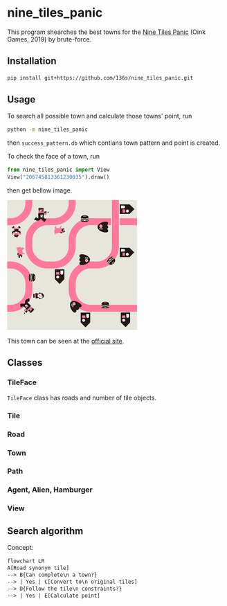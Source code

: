 # nine_tiles_panic

This program shearches the best towns for the [Nine Tiles Panic](https://oinkgames.com/en/games/analog/nine-tiles-panic/) (Oink Games, 2019) by brute-force.

## Installation

```bash
pip install git+https://github.com/136s/nine_tiles_panic.git
```

## Usage

To search all possible town and calculate those towns' point, run

```bash
python -m nine_tiles_panic
```

then `success_pattern.db` which contians town pattern and point is created.

To check the face of a town, run

```python
from nine_tiles_panic import View
View("206745813361230035").draw()
```

then get bellow image.

![town of 206745813361230035](./docs/imgs/town_206745813361230035.png)

This town can be seen at the [official site](https://oinkgames.com/images/description/nine-tiles-panic/image02.jpg).

## Classes

### TileFace

`TileFace` class has roads and number of tile objects.

### Tile

### Road

### Town

### Path

### Agent, Alien, Hamburger

### View

## Search algorithm

Concept:

```mermaid
flowchart LR
A[Road synonym tile] 
--> B{Can complete\n a town?} 
--> | Yes | C[Convert to\n original tiles]
--> D{Follow the tile\n constraints?} 
--> | Yes | E[Calculate point]
```
